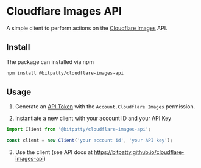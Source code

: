 # Cloudflare Images API

A simple client to perform actions on the [Cloudflare Images](https://www.cloudflare.com/en-gb/products/cloudflare-images/) API.

## Install

The package can installed via npm

```sh
npm install @bitpatty/cloudflare-images-api
```

## Usage

1. Generate an [API Token](https://dash.cloudflare.com/profile/api-tokens) with the `Account.Cloudflare Images` permission.

2. Instantiate a new client with your account ID and your API Key

```typescript
import Client from '@bitpatty/cloudflare-images-api';

const client = new Client('your account id', 'your API key');
```

3. Use the client (see API docs at https://bitpatty.github.io/cloudflare-images-api)
